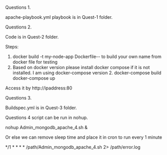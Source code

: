 Questions 1.

apache-playbook.yml playbook is in Quest-1 folder.

Questions 2.

Code is in Quest-2 folder.

Steps: 

1. docker build -t my-node-app Dockerfile-- to build your own name from docker file for testing
2. Based on docker version please install docker compose if it is not installed. I am using docker-compose version 2.
docker-compose build 
docker-compose up 

Access it by http://ipaddress:80


Questions 3.

Buildspec.yml is in Quest-3 folder.

Questions 4 script can be run in nohup.

nohup Admin_mongodb_apache_4.sh &

Or else we can remove sleep time and place it in cron to run every 1 minute

*/1 * * * * /path/Admin_mongodb_apache_4.sh 2> /path/error.log
